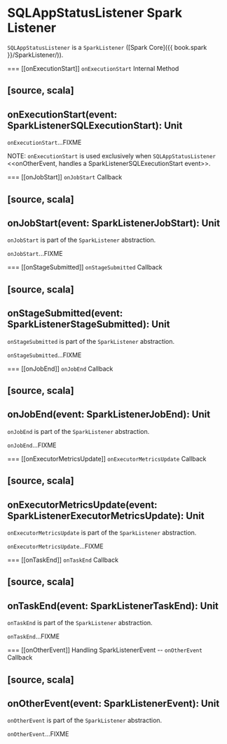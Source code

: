 # SQLAppStatusListener Spark Listener

`SQLAppStatusListener` is a `SparkListener` ([Spark Core]({{ book.spark }}/SparkListener/)).

=== [[onExecutionStart]] `onExecutionStart` Internal Method

[source, scala]
----
onExecutionStart(event: SparkListenerSQLExecutionStart): Unit
----

`onExecutionStart`...FIXME

NOTE: `onExecutionStart` is used exclusively when `SQLAppStatusListener` <<onOtherEvent, handles a SparkListenerSQLExecutionStart event>>.

=== [[onJobStart]] `onJobStart` Callback

[source, scala]
----
onJobStart(event: SparkListenerJobStart): Unit
----

`onJobStart` is part of the `SparkListener` abstraction.

`onJobStart`...FIXME

=== [[onStageSubmitted]] `onStageSubmitted` Callback

[source, scala]
----
onStageSubmitted(event: SparkListenerStageSubmitted): Unit
----

`onStageSubmitted` is part of the `SparkListener` abstraction.

`onStageSubmitted`...FIXME

=== [[onJobEnd]] `onJobEnd` Callback

[source, scala]
----
onJobEnd(event: SparkListenerJobEnd): Unit
----

`onJobEnd` is part of the `SparkListener` abstraction.

`onJobEnd`...FIXME

=== [[onExecutorMetricsUpdate]] `onExecutorMetricsUpdate` Callback

[source, scala]
----
onExecutorMetricsUpdate(event: SparkListenerExecutorMetricsUpdate): Unit
----

`onExecutorMetricsUpdate` is part of the `SparkListener` abstraction.

`onExecutorMetricsUpdate`...FIXME

=== [[onTaskEnd]] `onTaskEnd` Callback

[source, scala]
----
onTaskEnd(event: SparkListenerTaskEnd): Unit
----

`onTaskEnd` is part of the `SparkListener` abstraction.

`onTaskEnd`...FIXME

=== [[onOtherEvent]] Handling SparkListenerEvent -- `onOtherEvent` Callback

[source, scala]
----
onOtherEvent(event: SparkListenerEvent): Unit
----

`onOtherEvent` is part of the `SparkListener` abstraction.

`onOtherEvent`...FIXME
